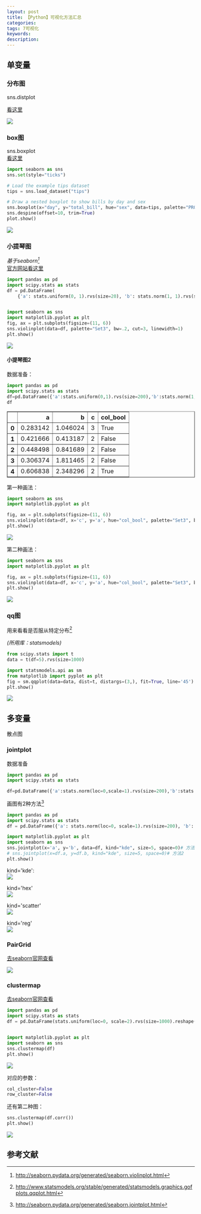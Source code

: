 ```yaml
---
layout: post
title: 【Python】可视化方法汇总
categories:
tags: 7可视化
keywords:
description:
---
```


## 单变量

### 分布图

sns.distplot

[看这里](http://www.guofei.site/2017/10/01/seabron.html#title1)  

<img src='http://www.guofei.site/public/postimg2/seaborn1_1.png'>

### box图
sns.boxplot  
<a href='http://seaborn.pydata.org/examples/grouped_boxplot.html' target="title7">看这里</a>  

```py
import seaborn as sns
sns.set(style="ticks")

# Load the example tips dataset
tips = sns.load_dataset("tips")

# Draw a nested boxplot to show bills by day and sex
sns.boxplot(x="day", y="total_bill", hue="sex", data=tips, palette="PRGn")
sns.despine(offset=10, trim=True)
plot.show()
```





<img src='http://www.guofei.site/public/postimg/boxplot.png'>

### 小提琴图

*基于seaborn[^violinplot]*  
<a href='http://seaborn.pydata.org/generated/seaborn.violinplot.html' target="violinplot">官方网站看这里</a>  


```py
import pandas as pd
import scipy.stats as stats
df = pd.DataFrame(
    {'a': stats.uniform(0, 1).rvs(size=20), 'b': stats.norm(1, 1).rvs(size=20), 'c': stats.norm(1, 1).rvs(size=20)})


import seaborn as sns
import matplotlib.pyplot as plt
fig, ax = plt.subplots(figsize=(11, 6))
sns.violinplot(data=df, palette="Set3", bw=.2, cut=3, linewidth=1)
plt.show()
```

<img src='http://www.guofei.site/public/postimg/violinplot.png'>

#### 小提琴图2

数据准备：  
```py
import pandas as pd
import scipy.stats as stats
df=pd.DataFrame({'a':stats.uniform(0,1).rvs(size=200),'b':stats.norm(1,1).rvs(size=200),'c':stats.randint(low=1,high=4).rvs(size=200),'col_bool':stats.uniform(0,1).rvs(size=200)>0.5})
df
```

<table border="1" class="dataframe">
  <thead>
    <tr style="text-align: right;">
      <th></th>
      <th>a</th>
      <th>b</th>
      <th>c</th>
      <th>col_bool</th>
    </tr>
  </thead>
  <tbody>
    <tr>
      <th>0</th>
      <td>0.283142</td>
      <td>1.046024</td>
      <td>3</td>
      <td>True</td>
    </tr>
    <tr>
      <th>1</th>
      <td>0.421666</td>
      <td>0.413187</td>
      <td>2</td>
      <td>False</td>
    </tr>
    <tr>
      <th>2</th>
      <td>0.448498</td>
      <td>0.841689</td>
      <td>2</td>
      <td>False</td>
    </tr>
    <tr>
      <th>3</th>
      <td>0.306374</td>
      <td>1.811465</td>
      <td>2</td>
      <td>False</td>
    </tr>
    <tr>
      <th>4</th>
      <td>0.606838</td>
      <td>2.348296</td>
      <td>2</td>
      <td>True</td>
    </tr>
  </tbody>
</table>

第一种画法：
```py
import seaborn as sns
import matplotlib.pyplot as plt

fig, ax = plt.subplots(figsize=(11, 6))
sns.violinplot(data=df, x='c', y='a', hue="col_bool", palette="Set3", bw=0.2, cut=2, linewidth=1)
plt.show()

```

<img src='http://www.guofei.site/public/postimg/violinplot1.png'>  


第二种画法：  
```py
import seaborn as sns
import matplotlib.pyplot as plt

fig, ax = plt.subplots(figsize=(11, 6))
sns.violinplot(data=df, x='c', y='a', hue="col_bool", palette="Set3", bw=0.2, cut=2, linewidth=1, split=True)
plt.show()
```

<img src='http://www.guofei.site/public/postimg/violinplot2.png'>  

### qq图

用来看看是否服从特定分布[^qqplot]

*(所用库：statsmodels)*

```py
from scipy.stats import t
data = t(df=5).rvs(size=1000)

import statsmodels.api as sm
from matplotlib import pyplot as plt
fig = sm.qqplot(data=data, dist=t, distargs=(3,), fit=True, line='45')
plt.show()
```

<img src='http://www.guofei.site/public/postimg/datavisualization1.png'>


## 多变量

散点图

### jointplot
数据准备
```py
import pandas as pd
import scipy.stats as stats

df=pd.DataFrame({'a':stats.norm(loc=0,scale=1).rvs(size=200),'b':stats.uniform(loc=3,scale=4).rvs(size=200)})
```

画图有2种方法[^jointplot]

```py
import pandas as pd
import scipy.stats as stats
df = pd.DataFrame({'a': stats.norm(loc=0, scale=1).rvs(size=200), 'b': stats.uniform(loc=3, scale=4).rvs(size=200)})

import matplotlib.pyplot as plt
import seaborn as sns
sns.jointplot(x='a', y='b', data=df, kind="kde", size=5, space=0)# 方法1
# sns.jointplot(x=df.a, y=df.b, kind="kde", size=5, space=0)# 方法2
plt.show()
```

kind='kde':  
<img src='http://www.guofei.site/public/postimg/jointplot_kde.png'>  


kind='hex'  
<img src='http://www.guofei.site/public/postimg/jointplot_hex.png'>  


kind='scatter'  
<img src='http://www.guofei.site/public/postimg/jointplot_scatter.png'>  


kind='reg'  
<img src='http://www.guofei.site/public/postimg/jointplot_reg.png'>  

### PairGrid

[去seaborn官网查看](http://seaborn.pydata.org/tutorial/axis_grids.html#plotting-pairwise-relationships-in-a-dataset)  


<img src='http://seaborn.pydata.org/_images/axis_grids_50_0.png'>

### clustermap
[去seaborn官网查看](http://seaborn.pydata.org/examples/structured_heatmap.html)



```py
import pandas as pd
import scipy.stats as stats
df = pd.DataFrame(stats.uniform(loc=0, scale=2).rvs(size=1000).reshape(-1, 5))


import matplotlib.pyplot as plt
import seaborn as sns
sns.clustermap(df)
plt.show()
```
<img src='http://www.guofei.site/public/postimg/clustermap1.png'>


对应的参数：  
```py
col_cluster=False
row_cluster=False
```

还有第二种图：
```py
sns.clustermap(df.corr())
plt.show()
```
<img src='http://www.guofei.site/public/postimg/clustermap2.png'>   


## 参考文献
[^violinplot]:  http://seaborn.pydata.org/generated/seaborn.violinplot.html  

[^qqplot]:  http://www.statsmodels.org/stable/generated/statsmodels.graphics.gofplots.qqplot.html
[^jointplot]: http://seaborn.pydata.org/generated/seaborn.jointplot.html
